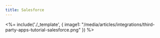 ```yaml
---
title: Salesforce
---
```

<%= include('./_template', {
  image1: "/media/articles/integrations/third-party-apps-tutorial-salesforce.png"
}) %>
